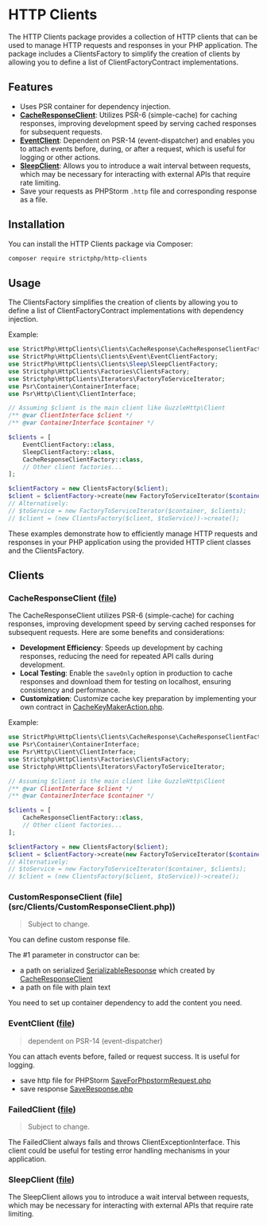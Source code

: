 # HTTP Clients

The HTTP Clients package provides a collection of HTTP clients that can be used to manage HTTP requests and responses in your PHP application. The package includes a ClientsFactory to simplify the creation of clients by allowing you to define a list of ClientFactoryContract implementations. 

## Features

- Uses PSR container for dependency injection.
- **[CacheResponseClient](#cacheresponseclient-file)**: Utilizes PSR-6 (simple-cache) for caching responses, improving development speed by serving cached responses for subsequent requests. 
- **[EventClient](#eventclient-file)**: Dependent on PSR-14 (event-dispatcher) and enables you to attach events before, during, or after a request, which is useful for logging or other actions.
- **[SleepClient](#sleepclient-file)**: Allows you to introduce a wait interval between requests, which may be necessary for interacting with external APIs that require rate limiting.
- Save your requests as PHPStorm `.http` file and corresponding response as a file.

## Installation

You can install the HTTP Clients package via Composer:

```sh
composer require strictphp/http-clients
```

## Usage

The ClientsFactory simplifies the creation of clients by allowing you to define a list of ClientFactoryContract implementations with dependency injection. 

Example:
```php
use StrictPhp\HttpClients\Clients\CacheResponse\CacheResponseClientFactory;
use StrictPhp\HttpClients\Clients\Event\EventClientFactory;
use StrictPhp\HttpClients\Clients\Sleep\SleepClientFactory;
use Strictphp\HttpClients\Factories\ClientsFactory;
use Strictphp\HttpClients\Iterators\FactoryToServiceIterator;
use Psr\Container\ContainerInterface;
use Psr\Http\Client\ClientInterface;

// Assuming $client is the main client like GuzzleHttp\Client
/** @var ClientInterface $client */
/** @var ContainerInterface $container */

$clients = [
    EventClientFactory::class,
    SleepClientFactory::class,
    CacheResponseClientFactory::class,
    // Other client factories...
];

$clientFactory = new ClientsFactory($client);
$client = $clientFactory->create(new FactoryToServiceIterator($container, $clients));
// Alternatively:
// $toService = new FactoryToServiceIterator($container, $clients);
// $client = (new ClientsFactory($client, $toService))->create();
```

These examples demonstrate how to efficiently manage HTTP requests and responses in your PHP application using the provided HTTP client classes and the ClientsFactory.

## Clients

### CacheResponseClient ([file](src/Clients/CacheResponseClient.php))

The CacheResponseClient utilizes PSR-6 (simple-cache) for caching responses, improving development speed by serving cached responses for subsequent requests. Here are some benefits and considerations:

- **Development Efficiency**: Speeds up development by caching responses, reducing the need for repeated API calls during development.
- **Local Testing**: Enable the `saveOnly` option in production to cache responses and download them for testing on localhost, ensuring consistency and performance.
- **Customization**: Customize cache key preparation by implementing your own contract in [CacheKeyMakerAction.php](src/Actions/CacheKeyMakerAction.php).

Example:
```php
use StrictPhp\HttpClients\Clients\CacheResponse\CacheResponseClientFactory;
use Psr\Container\ContainerInterface;
use Psr\Http\Client\ClientInterface;
use Strictphp\HttpClients\Factories\ClientsFactory;
use Strictphp\HttpClients\Iterators\FactoryToServiceIterator;

// Assuming $client is the main client like GuzzleHttp\Client
/** @var ClientInterface $client */
/** @var ContainerInterface $container */

$clients = [
    CacheResponseClientFactory::class,
    // Other client factories...
];

$clientFactory = new ClientsFactory($client);
$client = $clientFactory->create(new FactoryToServiceIterator($container, $clients));
// Alternatively:
// $toService = new FactoryToServiceIterator($container, $clients);
// $client = (new ClientsFactory($client, $toService))->create();
```

### CustomResponseClient (file](src/Clients/CustomResponseClient.php))

> Subject to change.

You can define custom response file.

The #1 parameter in constructor can be:

- a path on serialized [SerializableResponse](src/Responses/SerializableResponse.php) which created by [CacheResponseClient](src/Clients/CacheResponse/Client.php)
- a path on file with plain text

You need to set up container dependency to add the content you need.

### EventClient ([file](src/Clients/EventClient.php))

> dependent on PSR-14 (event-dispatcher)

You can attach events before, failed or request success. It is useful for logging.

- save http file for PHPStorm [SaveForPhpstormRequest.php](src/Requests/SaveForPhpstormRequest.php)
- save response [SaveResponse.php](src/Responses/SaveResponse.php)

### FailedClient ([file](src/Clients/FailedClient.php))

> Subject to change.

The FailedClient always fails and throws ClientExceptionInterface. This client could be useful for testing error handling mechanisms in your application.

### SleepClient ([file](src/Clients/SleepClient.php))

The SleepClient allows you to introduce a wait interval between requests, which may be necessary for interacting with external APIs that require rate limiting.

